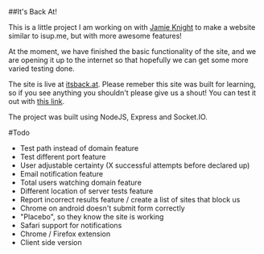 ##It's Back At!

This is a little project I am working on with [Jamie Knight](http://github.com/jamiek23) to make a website similar to isup.me, but with more awesome features!

At the moment, we have finished the basic functionality of the site, and we are opening it up to the internet so that hopefully we can get some more varied testing done. 

The site is live at [itsback.at](http://itsback.at). Please remeber this site was built for learning, so if you see anything you shouldn't please give us a shout! You can test it out with [this link](http://itsback.at/upanddown.herokuapp.com).

The project was built using NodeJS, Express and Socket.IO. 

#Todo
* Test path instead of domain feature
* Test different port feature
* User adjustable certainty (X successful attempts before declared up)
* Email notification feature
* Total users watching domain feature
* Different location of server tests feature
* Report incorrect results feature / create a list of sites that block us
* Chrome on android doesn't submit form correctly
* "Placebo", so they know the site is working
* Safari support for notifications
* Chrome / Firefox extension
* Client side version
